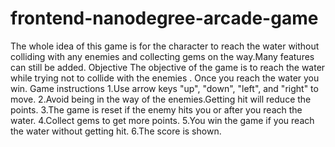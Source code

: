 frontend-nanodegree-arcade-game
===============================

The whole idea of this game is for the character to reach the water without colliding with any enemies and collecting gems on the way.Many features can still be added.
Objective
The objective of the game is to reach the water while trying not to collide with the enemies . Once you reach the water you win.
Game instructions
1.Use arrow keys "up", "down", "left", and "right" to move. 
2.Avoid being in the way of the enemies.Getting hit will reduce the points. 
3.The game is reset if the enemy hits you or after you reach the water. 
4.Collect gems to get more points. 
5.You win the game if you reach the water without getting hit. 
6.The score is shown.
